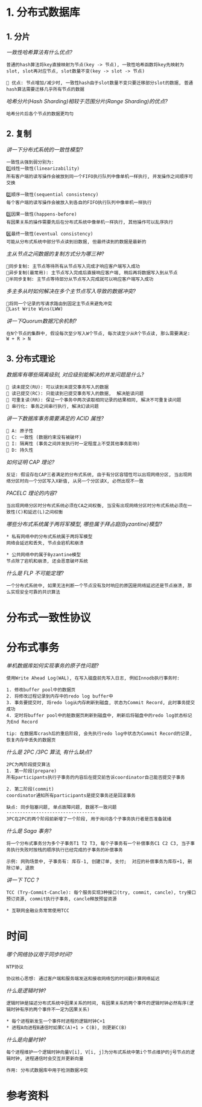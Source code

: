 # 1. 分布式数据库

## 1. 分片

_一致性哈希算法有什么优点?_

```
普通的hash算法将key直接映射为节点(key -> 节点), 一致性哈希函数将key先映射为slot, slot再对应节点, slot数量不变(key -> slot -> 节点)

🌙 优点: 节点增加/减少时, 一致性hash由于slot数量不变只要迁移部分slot的数据, 普通hash算法需要迁移几乎所有节点的数据
```

_哈希分片(Hash Sharding)相较于范围分片(Range Sharding)的优点?_

```
哈希分片后各个节点的数据更均匀
```

## 2. 复制

_讲一下分布式系统的一致性模型?_

```
一致性从强到弱分别为:
1️⃣线性一致性(linearizability)
所有客户端的读写操作会被放到同一个FIFO执行队列中像单机一样执行, 并发操作之间顺序可交换

2️⃣顺序一致性(sequential consistency)
每个客户端的读写操作会被放入到各自的FIFO执行队列中像单机一样执行

3️⃣因果一致性(happens-before)
有因果关系的操作需要先后在分布式系统中像单机一样执行, 其他操作可以乱序执行

4️⃣最终一致性(eventual consistency)
可能从分布式系统中部分节点读到旧数据, 但最终读到的数据是最新的
```

_主从节点之间数据的复制方式分为哪三种?_

```
🌟同步复制: 主节点等待所有从节点写入完成才响应客户端写入成功
🌟异步复制(最常用): 主节点写入完成后直接响应客户端, 稍后再将数据写入到从节点
🌟半同步复制: 主节点等待部分从节点写入完成就可以响应客户端写入成功
```

_多主多从时如何解决在多个主节点写入导致的数据冲突?_

```
🌟将同一个记录的写请求路由到固定主节点来避免冲突
🌟Last Write Wins(LWW)
```

_讲一下Quorum数据冗余机制?_

```
在N个节点的集群中, 假设每次至少写入W个节点, 每次读至少从R个节点读, 那么需要满足:
W + R > N
```

## 3. 分布式理论

_数据库有哪些隔离级别, 对应级别能解决的并发问题是什么?_

```
🌟 读未提交(RU): 可以读到未提交事务写入的数据
🌟 读已提交(RC): 只能读到已提交事务写入的数据,  解决脏读问题
🌟 可重复读(RR): 保证一个事务中两次读取相同记录的结果相同, 解决不可重复读问题
🌟 串行化: 事务之间串行执行, 解决幻读问题
```

_讲一下数据库事务需要满足的 ACID 属性?_

```
🌟 A: 原子性
🌟 C: 一致性 (数据约束没有被破坏)
🌟 I: 隔离性 (事务之间并发执行时一定程度上不受其他事务影响)
🌟 D: 持久性
```

_如何证明 CAP 理论?_
```
反证: 假设存在CAP三者满足的分布式系统, 由于有分区容错性可以出现网络分区, 当出现网络分区时向一个分区写入X新值, 从另一个分区读X, 必然出现不一致
```

_PACELC 理论的内容?_

```
当出现网络分区时分布式系统必须在CA之间权衡, 当没有出现网络分区时分布式系统必须在一致性(C)和延迟(L)之间权衡
```

_哪些分布式系统属于两将军模型, 哪些属于拜占庭(Byzantine)模型?_

```
* 私有网络中的分布式系统属于两将军模型
网络会延迟和丢失, 节点会宕机和崩溃

* 公共网络中的属于Byzantine模型
节点除了宕机和崩溃, 还会恶意破坏系统
```

_什么是 FLP 不可能定理?_

```
一个分布式系统中, 如果无法判断一个节点没有及时响应的原因是网络延迟还是节点崩溃, 那么实现安全可靠的共识算法
```

# 分布式一致性协议



# 分布式事务

_单机数据库如何实现事务的原子性问题?_

```
使用Write Ahead Log(WAL), 在写入磁盘前先写入日志, 例如Innodb执行事务时:

1. 修改buffer pool中的数据页
2. 将修改过程记录到内存中的redo log buffer中
3. 事务要提交时, 将redo log从内存刷新到磁盘, 状态为Commit Record, 此时事务提交成功
4. 定时将buffer pool中的脏数据页刷新到磁盘中, 刷新后将磁盘中的redo log状态标记为End Record

tip: 在数据库crash后的重启阶段, 会先执行redo log中状态为Commit Record的记录, 恢复内存中丢失的数据页
```

_什么是 2PC /3PC 算法, 有什么缺点?_

```
2PC为两阶段提交算法
1. 第一阶段(prepare)
所有participants执行子事务的内容后在提交前告诉coordinator自己能否提交子事务

2. 第二阶段(commit)
coordinator通知所有participants是提交事务还是回滚事务

缺点: 同步阻塞问题, 单点故障问题, 数据不一致问题
---------------------------------
3PC在2PC的两个阶段前新增了一个阶段, 用于询问各个子事务执行者是否准备就绪
```

_什么是 Saga 事务?_

```
将一个分布式事务分为多个子事务T1 T2 T3, 每个子事务有一个补偿事务C1 C2 C3, 当子事务执行失败时按栈的顺序执行已经完成的子事务的补偿事务

示例: 网购场景中, 子事务有: 库存-1, 创建订单, 支付;  对应的补偿事务为库存+1, 删除订单, 退款
```

_讲一下 TCC ?_

```
TCC (Try-Commit-Cancle): 每个服务实现3种接口(try, commit, cancle), try接口预订资源, commit执行子事务, cancle释放预留资源

* 互联网金融业务常常使用TCC
```

# 时间

_哪个网络协议用于同步时间?_

```
NTP协议

协议核心思想: 通过客户端和服务端发送和接收网络包的时间戳计算网络延迟
```

_什么是逻辑时钟?_

```
逻辑时钟是描述分布式系统中因果关系的时间, 有因果关系的两个事件的逻辑时钟必然有序(逻辑时钟有序的两个事件不一定为因果关系)

* 每个进程新发生一个事件时进程的逻辑时钟C+1
* 进程A向进程B通信时如果C(A)+1 > C(B), 则更新C(B)
```

_什么是向量时钟?_

```
每个进程维护一个逻辑时钟向量V[i], V[i, j]为分布式系统中第i个节点维护的j号节点的逻辑时钟, 进程通信时会交互并更新向量

作用: 分布式数据库中用于检测数据冲突
```

# 参考资料
